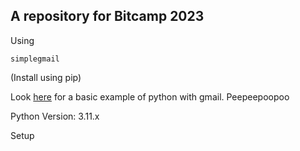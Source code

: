## A repository for Bitcamp 2023

Using
```
simplegmail
```

(Install using pip)

Look [here](https://developers.google.com/gmail/api/quickstart/python) for a basic example of python with gmail.
Peepeepoopoo

Python Version: 3.11.x

Setup